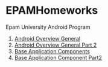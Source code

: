 # EPAMHomeworks
 Epam University Android Program
1. [Android Overview General](https://github.com/npogoncuk/EPAMHomeworks/tree/main/AndroidGeneralOverview#readme)
2. [Android Overview General Part 2](https://github.com/npogoncuk/EPAMHomeworks/tree/main/AndroidGeneralOverviewPart2/CameraPermissionTask-master#readme)
3. [Base Application Components](https://github.com/npogoncuk/EPAMHomeworks/tree/main/BaseApplicationComponets#epamhomeworks)
4. [Base Application Component Part2](https://github.com/npogoncuk/EPAMHomeworks/tree/base-application-components-part2/BaseApplicationCompomentsPart2#epamhomeworks)
